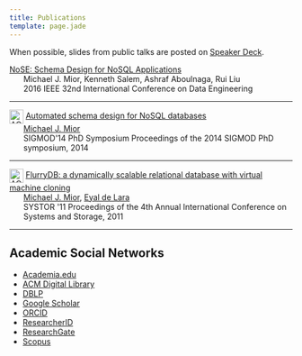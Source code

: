 ```yaml
---
title: Publications
template: page.jade
---
```


When possible, slides from public talks are posted on [Speaker Deck](https://speakerdeck.com/michaelmior/).

<!--lint disable no-html-->

<div class="acmdlitem">
  <a href="https://www.researchgate.net/publication/296485511_NoSE_Schema_Design_for_NoSQL_Applications" title="NoSE: Schema Design for NoSQL Applications">
    NoSE: Schema Design for NoSQL Applications
  </a>
  <div style="margin-left:25px">
    Michael J. Mior, Kenneth Salem, Ashraf Aboulnaga, Rui Liu<br>
    2016 IEEE 32nd International Conference on Data Engineering
  </div>
</div>

<hr/>

<div class="acmdlitem" id="item2602624">
  <img src="https://dl.acm.org/images/oa.gif" width="25" height="25" alt="ACM DL Author-ize service" style="vertical-align:middle"/>
  <a href="http://dl.acm.org/authorize?N71145" title="Automated schema design for NoSQL databases">
    Automated schema design for NoSQL databases
  </a>

  <div style="margin-left:25px">
    <a href="http://dl.acm.org/author_page.cfm?id=81485657205" >Michael J. Mior</a><br>
      SIGMOD'14 PhD Symposium Proceedings of the 2014 SIGMOD PhD symposium,&nbsp;2014
  </div>
</div>

<hr/>

<div class="acmdlitem" id="item1987818">
  <img src="https://dl.acm.org/images/oa.gif" width="25" height="25" alt="ACM DL Author-ize service" style="vertical-align:middle"/>
  <a href="http://dl.acm.org/authorize?435586" title="FlurryDB: a dynamically scalable relational database with virtual machine cloning">
    FlurryDB: a dynamically scalable relational database with virtual machine cloning
  </a>

  <div style="margin-left:25px">
    <a href="http://dl.acm.org/author_page.cfm?id=81485657205">Michael J. Mior</a>,
    <a href="http://dl.acm.org/author_page.cfm?id=81100368390">Eyal de Lara</a><br>
    SYSTOR '11 Proceedings of the 4th Annual International Conference on Systems and Storage,&nbsp;2011
  </div>
</div>

<hr/>

<!--lint enable no-html-->

## Academic Social Networks

* [Academia.edu](https://uwaterloo.academia.edu/MichaelMior)
* [ACM Digital Library](http://dl.acm.org/author_page.cfm?id=81485657205)
* [DBLP](http://dblp.uni-trier.de/pers/hd/m/Mior:Michael_J=)
* [Google Scholar](https://scholar.google.com/citations?user=bpO_ZLoAAAAJ?branch=master)
* [ORCID](http://orcid.org/0000-0002-4057-8726)
* [ResearcherID](http://www.researcherid.com/rid/L-1862-2013)
* [ResearchGate](https://www.researchgate.net/profile/Michael_Mior)
* [Scopus](http://www.scopus.com/authid/detail.uri?authorId=42561437500)
